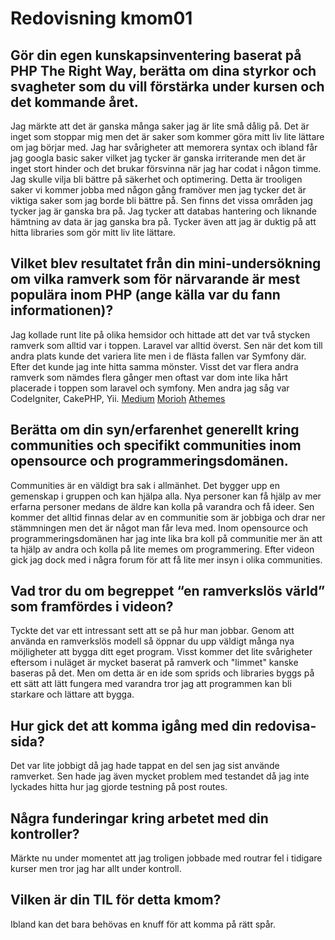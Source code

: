 ---
---
Redovisning kmom01
=========================


Gör din egen kunskapsinventering baserat på PHP The Right Way, berätta om dina styrkor och svagheter som du vill förstärka under kursen och det kommande året.
--------
Jag märkte att det är ganska många saker jag är lite små dålig på. Det är inget som stoppar mig men det är saker som kommer göra mitt liv lite lättare om jag börjar med. Jag har svårigheter att memorera syntax och ibland får jag googla basic saker vilket jag tycker är ganska irriterande men det är inget stort hinder och det brukar försvinna när jag har codat i någon timme. Jag skulle vilja bli bättre på säkerhet och optimering. Detta är trooligen saker vi kommer jobba med någon gång framöver men jag tycker det är viktiga saker som jag borde bli bättre på. Sen finns det vissa områden jag tycker jag är ganska bra på. Jag tycker att databas hantering och liknande hämtning av data är jag ganska bra på. Tycker även att jag är duktig på att hitta libraries som gör mitt liv lite lättare.

Vilket blev resultatet från din mini-undersökning om vilka ramverk som för närvarande är mest populära inom PHP (ange källa var du fann informationen)?
--------
Jag kollade runt lite på olika hemsidor och hittade att det var två stycken ramverk som alltid var i toppen. Laravel var alltid överst. Sen när det kom till andra plats kunde det variera lite men i de flästa fallen var Symfony där. Efter det kunde jag inte hitta samma mönster. Visst det var flera andra ramverk som nämdes flera gånger men oftast var dom inte lika hårt placerade i toppen som laravel och symfony. Men andra jag såg var CodeIgniter, CakePHP, Yii.
[Medium](https://medium.com/@sathik/top-6-most-used-php-frameworks-for-web-development-2020-d090ab47cfc3)
[Morioh](https://morioh.com/p/45fce21d9a82)
[Athemes](https://athemes.com/collections/best-php-frameworks/)

Berätta om din syn/erfarenhet generellt kring communities och specifikt communities inom opensource och programmeringsdomänen.
--------
Communities är en väldigt bra sak i allmänhet. Det bygger upp en gemenskap i gruppen och kan hjälpa alla. Nya personer kan få hjälp av mer erfarna personer medans de äldre kan kolla på varandra och få ideer. Sen kommer det alltid finnas delar av en communitie som är jobbiga och drar ner stämmningen men det är något man får leva med. Inom opensource och programmeringsdomänen har jag inte lika bra koll på communitie mer än att ta hjälp av andra och kolla på lite memes om programmering. Efter videon gick jag dock med i några forum för att få lite mer insyn i olika communities.

Vad tror du om begreppet “en ramverkslös värld” som framfördes i videon?
--------
Tyckte det var ett intressant sett att se på hur man jobbar. Genom att använda en ramverkslös modell så öppnar du upp väldigt många nya möjligheter att bygga ditt eget program. Visst kommer det lite svårigheter eftersom i nuläget är mycket baserat på ramverk och "limmet" kanske baseras på det. Men om detta är en ide som sprids och libraries byggs på ett sätt att lätt fungera med varandra tror jag att programmen kan bli starkare och lättare att bygga.

Hur gick det att komma igång med din redovisa-sida?
--------
Det var lite jobbigt då jag hade tappat en del sen jag sist använde ramverket. Sen hade jag även mycket problem med testandet då jag inte lyckades hitta hur jag gjorde testning på post routes.

Några funderingar kring arbetet med din kontroller?
--------
Märkte nu under momentet att jag troligen jobbade med routrar fel i tidigare kurser men tror jag har allt under kontroll.

Vilken är din TIL för detta kmom?
--------
Ibland kan det bara behövas en knuff för att komma på rätt spår.
